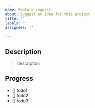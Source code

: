 ```yaml
---
name: Feature request
about: Suggest an idea for this project
title: ''
labels: ''
assignees: ''

---
```


## Description

> description

## Progress
- [] todo1
- [] todo2
- [] todo3
